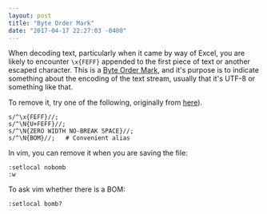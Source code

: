 ```yaml
---
layout: post
title: "Byte Order Mark"
date: "2017-04-17 22:27:03 -0400"
---
```


When decoding text, particularly when it came by way of Excel, you are likely
to encounter `\x{FEFF}` appended to the first piece of text or another escaped
character. This is a [Byte Order Mark](https://en.wikipedia.org/wiki/Byte_order_mark),
and it's purpose is to indicate something about the encoding of the text 
stream, usually that it's UTF-8 or something like that. 

To remove it, try one of the following, originally from [here](http://stackoverflow.com/questions/24390034)).

```{perl}
s/^\x{FEFF}//;
s/^\N{U+FEFF}//;
s/^\N{ZERO WIDTH NO-BREAK SPACE}//;
s/^\N{BOM}//;   # Convenient alias
```

In vim, you can remove it when you are saving the file:
```{vim}
:setlocal nobomb
:w
```
To ask vim whether there is a BOM:
```{vim}
:setlocal bomb?
```
